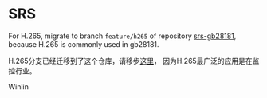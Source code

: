 # SRS

For H.265, migrate to branch `feature/h265` of repository [srs-gb28181](https://github.com/ossrs/srs-gb28181/tree/feature/h265),
because H.265 is commonly used in gb28181.

H.265分支已经迁移到了这个仓库，请移步[这里](https://github.com/ossrs/srs-gb28181/tree/feature/h265)，
因为H.265最广泛的应用是在监控行业。

Winlin
